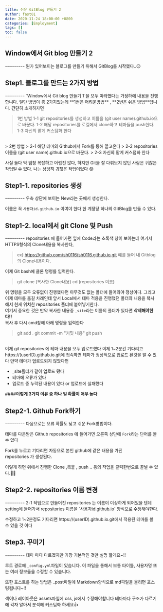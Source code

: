 ```yaml
---
title: 쉬운 GitBlog 만들기 2
author: fast01
date: 2020-11-24 18:00:00 +0800
categories: [Employment]
tags: []
toc: false
---
```


<h2>Window에서 Git blog 만들기 2 </h2>
----------
뭔가 있어보이는 블로그를 만들기 위해서 GitBlog를 시작했다..😐


<h2>Step1. 블로그를 만드는 2가지 방법 </h2>
----------
`Window에서 Git blog 만들기 1`을 모두 따라했다는 가정하에 내용을 진행합니다.
일단 방법이 총 2가지있는데 **1번은 어려운방법**  , **2번은 쉬운 방법**입니다.
간단히 소개하자면 

> 1번 방법
> 1-1 git repositories를 생성하고 이름을 (git user name).github.io으로 바꾼다.
> 1-2 해당 repositories를 로컬에서 clone하고 테마들을 push한다.
> 1-3 자신의 맡게 커스텀화 한다

</br>
> 2번 방법
> 2-1 해당 테마의 Github에서 Fork를 통해 끌고온다
> 2-2 repositories 이름을 (git user name).github.io으로 바꾼다.
> 2-3 자신의 맡게 커스텀화 한다

사실 둘다 막 엄청 복잡하고 어렵진 않다, 
하지만 Git을 잘 다뤄보지 않던 사람은 귀찮은 작업일 수 있다.
나는 상당히 귀찮은 작업이었다 😓

<h2>Step1-1.  repositories 생성 </h2>
----------
우측 상단에 보이는 New라는 곳에서 생성한다.


이름은 꼭 `사용자id.github.io` 이여야 한다
한 계정당 하나의 GitBlog를 만들 수 있다.



<h2>Step1-2.  local에서 git Clone 및 Push </h2>
----------
repositories 에 들어가면 옆에 Code라는 초록색 창이 보이는데 
여기서 HTTPS형식의 Clone내용을 복사한다, 

> ex) https://github.com/sh0116/sh0116.github.io.git
예를 들어 내 Gitblog의 Clone내용이다.

이제 Git bash에 클론 명령를 입력한다.
> git clone (복사한 Clone내용)
> cd (repositories 이름) 

 위 명령을 모두 오류없이 진행했다면 아무것도 없는 폴더에 들어와야 정상이다.
 그리고 이제 테마를 옮길 차례인데 앞서 Local에서 테마 적용을 진행했던 폴더의 
 내용을 복사해서 현재 위치한 repositories 폴더에 붙여넣기한다.
 <br/>
 여기서 중요한 것은 만약 복사한 내용중 `_site`라는 이름의 폴더가 있다면 
 **삭제해야한다!!**
  <br/>
  복사 후 다시 cmd창에 아래 명령을 입력한다
 > git add .
> git commit -m "커밋 내용"
> git push

 <br/>
이제 git repositories 에 테마 내용을 모두 업로드했다 이제 1~2분간 기다리고 
https://(userID).github.io.git에 접속하면 테마가 정상적으로 업로드 된것을 알 수 있다
만약 테마가 업로드되지 않았다면 

 - _site폴더가 같이 업로드 됐다
 - 테마에 오류가 있다
 - 업로드 중 누락된 내용이 있다 or 업로드에 실패했다
 
####**이렇게 3가지 이유 중 하나 일 확률이 매우 높다**

<h2>Step2-1.  Github Fork하기 </h2>
----------
다음으로는 오류 확률도 낮고 쉬운 Fork방법이다.

테마를 다운받은 Github repositories 에 들어가면 오른쪽 상단에 
`Fork`라는 단어를 볼 수 있다

Fork를 누르고 기다리면 자동으로 본인 github에 같은 내용을 가진  
repositories 가 생성된다.

이렇게 하면 위에서 진행한 Clone ,복붙 , push .. 등의 작업을 클릭한번으로 끝낼 수 있다.🙆‍♂️
<h2>Step2-2.  repositories 이름 변경 </h2>
----------
2-1 작업으로 만들어진 repositories 는 이름이 이상하게 되어있을 텐데 
setting에 들어가서 repositories 이름을   `사용자id.github.io`  양식으로 수정해야한다.

수정하고 1~2분정도 기다리면 https://(userID).github.io.git에서 적용된 테마를 볼 수 있을 것 이다
<h2>Step3.  꾸미기 </h2>
----------
테마 마다 다르겠지만 가장 기본적인 것만 설명 할게요~!!

루트 경로에  `_config.yml`파일이 있습니다.
이 파일을 통해서 보통 타이틀, 사용자명 또는 여러 정보들을 수정할 수 있습니다.

또한 포스트를 하는 방법은 _post파일에 Markdown양식으로 md파일을 올리면 포스팅됩니다~!!

색이나 레이아웃은 assets파일에 css, js에서 수정해야합니다 
테마마다 구조가 다르기에 각자 알아서 분석해 커스텀화 하세요👍

